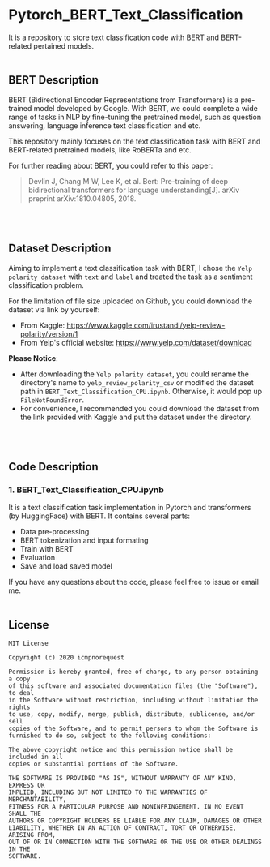 # Pytorch_BERT_Text_Classification
It is a repository to store text classification code with BERT and BERT-related pertained models.
<br></br>

## BERT Description

BERT (Bidirectional Encoder Representations from Transformers) is a pre-trained model developed by Google. With BERT, we could complete a wide range of tasks in NLP by fine-tuning the pretrained model, such as question answering, language inference text classification and etc. 

This repository mainly focuses on the text classification task with BERT and BERT-related pretrained models, like RoBERTa and etc. 

For further reading about BERT, you could refer to this paper:
> Devlin J, Chang M W, Lee K, et al. Bert: Pre-training of deep bidirectional transformers for language understanding[J]. arXiv preprint arXiv:1810.04805, 2018.

<br></br>

## Dataset Description

Aiming to implement a text classification task with BERT, I chose the `Yelp polarity dataset` with `text` and `label` and treated the task as a sentiment classification problem. 

For the limitation of file size uploaded on Github, you could download the dataset via link by yourself:

- From Kaggle: https://www.kaggle.com/irustandi/yelp-review-polarity/version/1
- From Yelp's official website: https://www.yelp.com/dataset/download

**Please Notice**: 

- After downloading the `Yelp polarity dataset`, you could rename the directory's name to `yelp_review_polarity_csv` or modified the dataset path in `BERT_Text_Classification_CPU.ipynb`. Otherwise, it would pop up `FileNotFoundError`.
- For convenience, I recommended you could download the dataset from the link provided with Kaggle and put the dataset under the directory.

<br></br>

## Code Description

### 1. BERT_Text_Classification_CPU.ipynb

It is a text classification task implementation in Pytorch and transformers (by HuggingFace) with BERT. It contains several parts:

- Data pre-processing
- BERT tokenization and input formating
- Train with BERT
- Evaluation
- Save and load saved model

If you have any questions about the code, please feel free to issue or email me. 
<br></br>

## License
```
MIT License

Copyright (c) 2020 icmpnorequest

Permission is hereby granted, free of charge, to any person obtaining a copy
of this software and associated documentation files (the "Software"), to deal
in the Software without restriction, including without limitation the rights
to use, copy, modify, merge, publish, distribute, sublicense, and/or sell
copies of the Software, and to permit persons to whom the Software is
furnished to do so, subject to the following conditions:

The above copyright notice and this permission notice shall be included in all
copies or substantial portions of the Software.

THE SOFTWARE IS PROVIDED "AS IS", WITHOUT WARRANTY OF ANY KIND, EXPRESS OR
IMPLIED, INCLUDING BUT NOT LIMITED TO THE WARRANTIES OF MERCHANTABILITY,
FITNESS FOR A PARTICULAR PURPOSE AND NONINFRINGEMENT. IN NO EVENT SHALL THE
AUTHORS OR COPYRIGHT HOLDERS BE LIABLE FOR ANY CLAIM, DAMAGES OR OTHER
LIABILITY, WHETHER IN AN ACTION OF CONTRACT, TORT OR OTHERWISE, ARISING FROM,
OUT OF OR IN CONNECTION WITH THE SOFTWARE OR THE USE OR OTHER DEALINGS IN THE
SOFTWARE.
```
